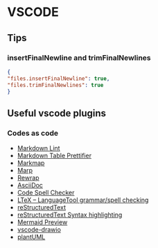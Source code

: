 # VSCODE

## Tips

### insertFinalNewline and trimFinalNewlines

```json
{
"files.insertFinalNewline": true,
"files.trimFinalNewlines": true
}

```

## Useful vscode plugins

### Codes as code

- [Markdown Lint](https://marketplace.visualstudio.com/items?itemName=DavidAnson.vscode-markdownlint)
- [Markdown Table Prettifier](https://marketplace.visualstudio.com/items?itemName=darkriszty.markdown-table-prettify)
- [Markmap](https://marketplace.visualstudio.com/items?itemName=gera2ld.markmap-vscode)
- [Marp](https://marketplace.visualstudio.com/items?itemName=marp-team.marp-vscode)
- [Rewrap](https://marketplace.visualstudio.com/items?itemName=stkb.rewrap)
- [AsciiDoc](https://marketplace.visualstudio.com/items?itemName=asciidoctor.asciidoctor-vscode)
- [Code Spell Checker](https://marketplace.visualstudio.com/items?itemName=streetsidesoftware.code-spell-checker)
- [LTeX – LanguageTool grammar/spell checking](https://marketplace.visualstudio.com/items?itemName=valentjn.vscode-ltex)
- [reStructuredText](https://marketplace.visualstudio.com/items?itemName=lextudio.restructuredtext)
- [reStructuredText Syntax highlighting](https://marketplace.visualstudio.com/items?itemName=trond-snekvik.simple-rst)
- [Mermaid Preview](https://marketplace.visualstudio.com/items?itemName=vstirbu.vscode-mermaid-preview)
- [vscode-drawio](https://marketplace.visualstudio.com/items?itemName=eightHundreds.vscode-drawio)
- [plantUML](https://marketplace.visualstudio.com/items?itemName=jebbs.plantuml)
